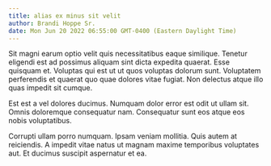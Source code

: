 ```yaml
---
title: alias ex minus sit velit
author: Brandi Hoppe Sr.
date: Mon Jun 20 2022 06:55:00 GMT-0400 (Eastern Daylight Time)
---
```

Sit magni earum optio velit quis necessitatibus eaque similique. Tenetur eligendi est ad possimus aliquam sint dicta expedita quaerat. Esse quisquam et. Voluptas qui est ut ut quos voluptas dolorum sunt. Voluptatem perferendis et quaerat quo quae dolores vitae fugiat. Non delectus atque illo quas impedit sit cumque.

 Est est a vel dolores ducimus. Numquam dolor error est odit ut ullam sit. Omnis doloremque consequatur nam. Consequatur sunt eos atque eos nobis voluptatibus.

 Corrupti ullam porro numquam. Ipsam veniam mollitia. Quis autem at reiciendis. A impedit vitae natus ut magnam maxime temporibus voluptates aut. Et ducimus suscipit aspernatur et ea.